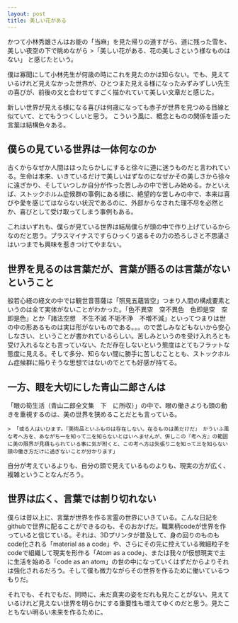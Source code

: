 ```yaml
---
layout: post
title: 美しい花がある
---
```


かつて小林秀雄さんはお能の「当麻」を見た帰りの道すがら、道に残った雪を、美しい夜空の下で眺めながら
    >「美しい花がある、花の美しさという様なものはない」
と感じたという。

僕は寡聞にして小林先生が何歳の時にこれを見たのかは知らない。でも、見えているけれど見えなかった世界が、ひとつまた見える様になったみずみずしい先生の喜びが、前後の文と合わせてすごく描かれていて美しい文章だと感じた。

新しい世界が見える様になる喜びは何歳になっても赤子が世界を見つめる目線と似ていて、とてもうつくしいと思う。
こういう風に、概念とものの関係を語った言葉は結構色々ある。

## 僕らの見ている世界は一体何なのか

古くからなぜか人間はほったらかしにすると徐々に道に迷うものだと言われている。生命は本来、いきているだけで美しいはずなのになぜかその美しさから徐々に遠ざかり、そしていつしか自分が作った苦しみの中で苦しみ始める。かといえば、ストックホルム症候群の事例にある様に、絶望的な苦しみの中で、本来は喜びや愛を感じてはならない状況であるのに、外部からなされた理不尽を必然とか、喜びとして受け取ってしまう事例もある。

これはいずれも、僕らが見ている世界は結局僕らが頭の中で作り上げているからなのだと思う。プラスマイナスですらひっくり返るその力の恐ろしさと不思議さはいつまでも興味を惹きつけてやまない。

## 世界を見るのは言葉だが、言葉が語るのは言葉がないということ

般若心経の経文の中では観世音菩薩は「照見五蘊皆空」つまり人間の構成要素というのは全て実体がないことがわかった。「色不異空　空不異色　色即是空　空即是色」とか「諸法空想　不生不滅 不垢不浄　不増不減」といってつまりは世の中の形あるものは実は形がないものである。。。ので苦しみなどもないから安心しなさい、ということが書かれているらしい。苦しみというのを受け入れろとも受け入れるなとも言っていない、ただ存在しないという態度はとてもフラットな態度に見える。そして多分、知らない間に勝手に苦しむこととも、ストックホルム症候群に陥りそうな思想ではないのでとても好感が持てる。

## 一方、眼を大切にした青山二郎さんは

「眼の筍生活（青山二郎全文集　下　に所収）」の中で、眼の働きよりも頭の動きを重視するのは、美の世界を狭めることだとも言っている。

    > 「或る人はいひます。『美術品といふものは存在しない。在るものは美だけだ』　かういふ風な考へ方を、あながち一を知って二を知らないとはいへませんが、併しこの『考へ方』の範囲に美の限界が見積もられている事に気が附くと、この考へ方は矢張り二を知って三を知らない頭の働き方だけに過ぎないことが分かります」

自分が考えているよりも、自分の頭で見えているものよりも、現実の方が広く、複雑ということなんだろう。

## 世界は広く、言葉では割り切れない

僕らは昔以上に、言葉が世界を作る言霊の世界にいきている。こんな日記をgithubで世界に配ることができるのも、そのおかげだ。職業柄codeが世界を作っていると信じている。それは、3Dプリンタが普及して、身の回りのものもcode化される「material as a code」や、さらにその先に控えている微細粒子をcodeで組織して現実を形作る「Atom as a code」、または我々が仮想現実で主に生活を始める「code as an atom」の世の中になっていくはずだからよりそれは強化されるだろう。そして僕も微力ながらその世界を作るために働いているつもりだ。

それでも、それでもだ、同時に、未だ真実の姿をだれも見たことがない、見えているけれど見えない世界を明らかにする重要性も増えてゆくのだと思う。見たこともない明るい未来を作るために。




